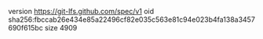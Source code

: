 version https://git-lfs.github.com/spec/v1
oid sha256:fbccab26e434e85a22496cf82e035c563e81c94e023b4fa138a3457690f615bc
size 4909
